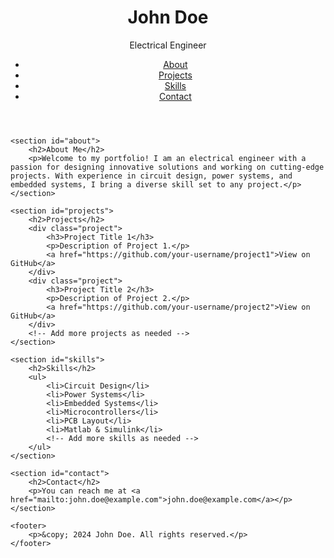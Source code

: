 
<!DOCTYPE html>
<html lang="en">
<head>
    <meta charset="UTF-8">
    <meta name="viewport" content="width=device-width, initial-scale=1.0">
    <title>Electrical Engineering Portfolio</title>
    <link rel="stylesheet" href="styles.css">
</head>
<body>
    <header>
        <h1>John Doe</h1>
        <p>Electrical Engineer</p>
        <nav>
            <ul>
                <li><a href="#about">About</a></li>
                <li><a href="#projects">Projects</a></li>
                <li><a href="#skills">Skills</a></li>
                <li><a href="#contact">Contact</a></li>
            </ul>
        </nav>
    </header>

    <section id="about">
        <h2>About Me</h2>
        <p>Welcome to my portfolio! I am an electrical engineer with a passion for designing innovative solutions and working on cutting-edge projects. With experience in circuit design, power systems, and embedded systems, I bring a diverse skill set to any project.</p>
    </section>

    <section id="projects">
        <h2>Projects</h2>
        <div class="project">
            <h3>Project Title 1</h3>
            <p>Description of Project 1.</p>
            <a href="https://github.com/your-username/project1">View on GitHub</a>
        </div>
        <div class="project">
            <h3>Project Title 2</h3>
            <p>Description of Project 2.</p>
            <a href="https://github.com/your-username/project2">View on GitHub</a>
        </div>
        <!-- Add more projects as needed -->
    </section>

    <section id="skills">
        <h2>Skills</h2>
        <ul>
            <li>Circuit Design</li>
            <li>Power Systems</li>
            <li>Embedded Systems</li>
            <li>Microcontrollers</li>
            <li>PCB Layout</li>
            <li>Matlab & Simulink</li>
            <!-- Add more skills as needed -->
        </ul>
    </section>

    <section id="contact">
        <h2>Contact</h2>
        <p>You can reach me at <a href="mailto:john.doe@example.com">john.doe@example.com</a></p>
    </section>

    <footer>
        <p>&copy; 2024 John Doe. All rights reserved.</p>
    </footer>
</body>
</html>
